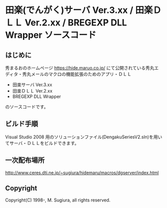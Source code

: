 # 田楽(でんがく)サーバ Ver.3.xx / 田楽ＤＬＬ Ver.2.xx / BREGEXP DLL Wrapper ソースコード

## はじめに

秀まるおのホームページ https://hide.maruo.co.jp/ にて公開されている秀丸エディタ・秀丸メールのマクロの機能拡張のためのアプリ・ＤＬＬ

* 田楽サーバ Ver.3.xx
* 田楽ＤＬＬ Ver.2.xx
* BREGEXP DLL Wrapper

のソースコードです。

## ビルド手順

Visual Studio 2008 用のソリューションファイル(DengakuSeriesV2.sln)を用いてサーバ・ＤＬＬをビルドできます。

## 一次配布場所

http://www.ceres.dti.ne.jp/~sugiura/hidemaru/macros/dgserver/index.html

## Copyright

Copyright(C) 1998-, M. Sugiura, all rights reserved.

